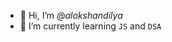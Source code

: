 * 👋 Hi, I’m *@alokshandilya*
* 🌱 I’m currently learning `JS` and `DSA`


<!---
alokshandilya/alokshandilya is a ✨ special ✨ repository because its `README.md` (this file) appears on your GitHub profile.
You can click the Preview link to take a look at your changes.
--->
